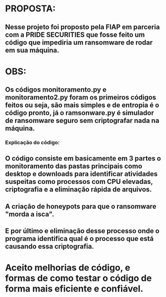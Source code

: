 # PROPOSTA:
## Nesse projeto foi proposto pela FIAP em parceria com a PRIDE SECURITIES que fosse feito um código que impediria um ransomware de rodar em sua máquina.

# OBS:
## Os códigos monitoramento.py e monitoramento2.py foram os primeiros códigos feitos ou seja, são mais simples e de entropia é o código pronto, já o ramsonware.py é simulador de ransomware seguro sem criptografar nada na máquina.

### Explicação do código:
## O código consiste em basicamente em 3 partes o monitoramento das pastas principais como desktop e downloads para identificar atividades suspeitas como processos com CPU elevadas, criptografia e a eliminação rápida de arquivos.
## A criação de honeypots para que o ransomware "morda a isca".
## E por último e eliminação desse processo onde o programa identifica qual é o processo que está causando essa criptografia.

# Aceito melhorias de código, e formas de como testar o código de forma mais eficiente e confiável.
